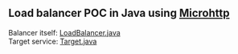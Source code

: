 ## Load balancer POC in Java using [Microhttp](https://github.com/ebarlas/microhttp)

Balancer itself: [LoadBalancer.java](https://github.com/Widowan/primitive-load-balancer/blob/master/src/main/java/dev/wido/LoadBalancer.java)  
Target service: [Target.java](https://github.com/Widowan/primitive-load-balancer/blob/master/target-service/src/main/java/dev/wido/Main.java)

